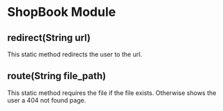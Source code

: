 ShopBook Module
===============

redirect(String url)
--------------------
This static method redirects the user to the url.

route(String file\_path)
-------------------------
This static method requires the file if the file exists. Otherwise shows the
user a 404 not found page.
